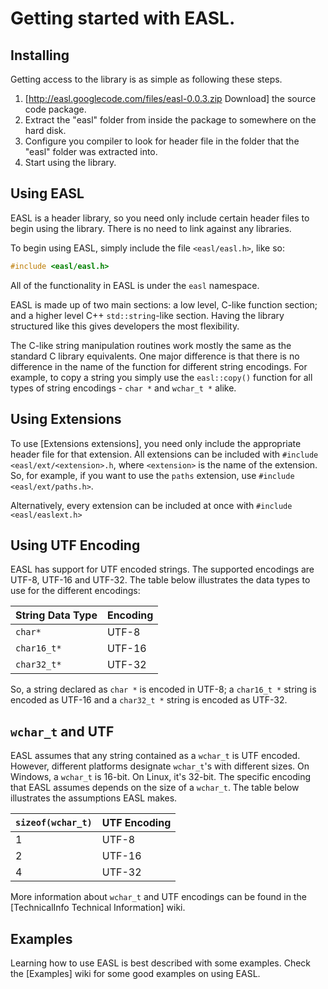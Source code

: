 Getting started with EASL.
==========================

Installing
----------
Getting access to the library is as simple as following these steps.

  1) [http://easl.googlecode.com/files/easl-0.0.3.zip Download] the source code package.
  2) Extract the "easl" folder from inside the package to somewhere on the hard disk.
  3) Configure you compiler to look for header file in the folder that the "easl" folder was extracted into.
  4) Start using the library.


Using EASL
----------
EASL is a header library, so you need only include certain header files to begin using the library. There is no need to link against any libraries.

To begin using EASL, simply include the file `<easl/easl.h>`, like so:
```c++
#include <easl/easl.h>
```

All of the functionality in EASL is under the `easl` namespace.

EASL is made up of two main sections: a low level, C-like function section; and a higher level C++ `std::string`-like section. Having the library structured like this gives developers the most flexibility.

The C-like string manipulation routines work mostly the same as the standard C library equivalents. One major difference is that there is no difference in the name of the function for different string encodings. For example, to copy a string you simply use the `easl::copy()` function for all types of string encodings - `char *` and `wchar_t *` alike.


Using Extensions
----------------
To use [Extensions extensions], you need only include the appropriate header file for that extension. All extensions can be included with `#include <easl/ext/<extension>.h`, where `<extension>` is the name of the extension. So, for example, if you want to use the `paths` extension, use `#include <easl/ext/paths.h>`.

Alternatively, every extension can be included at once with `#include <easl/easlext.h>`


Using UTF Encoding
------------------
EASL has support for UTF encoded strings. The supported encodings are UTF-8, UTF-16 and UTF-32. The table below illustrates the data types to use for the different encodings:

String Data Type | Encoding
---------------- | --------
`char*`          | UTF-8
`char16_t*`      | UTF-16
`char32_t*`      | UTF-32

So, a string declared as `char *` is encoded in UTF-8; a `char16_t *` string is encoded as UTF-16 and a `char32_t *` string is encoded as UTF-32.


`wchar_t` and UTF
-----------------
EASL assumes that any string contained as a `wchar_t` is UTF encoded. However, different platforms designate `wchar_t`'s with different sizes. On Windows, a `wchar_t` is 16-bit. On Linux, it's 32-bit. The specific encoding that EASL assumes depends on the size of a `wchar_t`. The table below illustrates the assumptions EASL makes.

`sizeof(wchar_t)` | UTF Encoding
----------------- | ------------
1                 | UTF-8
2                 | UTF-16
4                 | UTF-32

More information about `wchar_t` and UTF encodings can be found in the [TechnicalInfo Technical Information] wiki.


Examples
--------
Learning how to use EASL is best described with some examples. Check the [Examples] wiki for some good examples on using EASL.